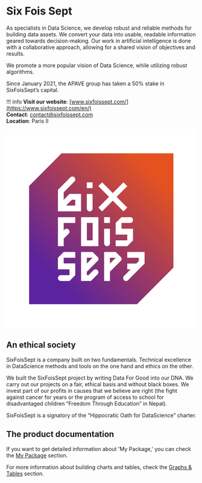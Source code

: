 # Six Fois Sept


As specialists in Data Science, we develop robust and reliable methods for building data assets. We convert your data into usable, readable information geared towards decision-making. Our work in artificial intelligence is done with a collaborative approach, allowing for a shared vision of objectives and results.

We promote a more popular vision of Data Science, while utilizing robust algorithms.

Since January 2021, the APAVE group has taken a 50% stake in SixFoisSept’s capital.

!!! info
    **Visit our website**: [www.sixfoissept.com/](https://www.sixfoissept.com/en/)<br>
    **Contact**: contact@sixfoissept.com<br>
    **Location**: Paris II


![Company Logo](assets/sixfoissept_logo.png)

## An ethical society

SixFoisSept is a company built on two fundamentals. Technical excellence in DataScience methods and tools on the one hand and ethics on the other.

We built the SixFoisSept project by writing Data For Good into our DNA. We carry out our projects on a fair, ethical basis and without black boxes. We invest part of our profits in causes that we believe are right (the fight against cancer for years or the program of access to school for disadvantaged children “Freedom Through Education” in Nepal).

SixFoisSept is a signatory of the “Hippocratic Oath for DataScience” charter.

## The product documentation

If you want to get detailed information about 'My Package,' you can check the [My Package](api.md) section.

For more information about building charts and tables, check the [Graphs & Tables](others.md) section.


